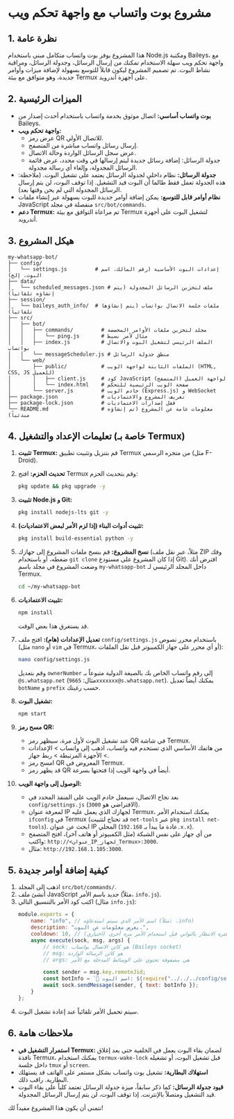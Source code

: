 # مشروع بوت واتساب مع واجهة تحكم ويب

## 1. نظرة عامة

هذا المشروع يوفر بوت واتساب متكامل مبني باستخدام Node.js ومكتبة Baileys، مع واجهة تحكم ويب سهلة الاستخدام تمكنك من إرسال الرسائل، وجدولة الرسائل، ومراقبة نشاط البوت. تم تصميم المشروع ليكون قابلاً للتوسع بسهولة لإضافة ميزات وأوامر جديدة، وهو متوافق مع بيئة Termux على أجهزة أندرويد.

## 2. الميزات الرئيسية

*   **بوت واتساب أساسي:** اتصال موثوق بخدمة واتساب باستخدام أحدث إصدار من Baileys.
*   **واجهة تحكم ويب:**
    *   عرض رمز QR للاتصال الأولي.
    *   إرسال رسائل واتساب مباشرة من المتصفح.
    *   عرض سجل الرسائل الواردة وحالة الاتصال.
    *   جدولة الرسائل: إضافة رسائل جديدة ليتم إرسالها في وقت محدد، عرض قائمة الرسائل المجدولة، وإلغاء أي رسالة مجدولة.
*   **جدولة الرسائل:** نظام داخلي لجدولة الرسائل يعتمد على تشغيل البوت. (ملاحظة: هذه الجدولة تعمل فقط طالما أن البوت قيد التشغيل. إذا توقف البوت، لن يتم إرسال الرسائل المجدولة التي لم يحن وقتها بعد).
*   **نظام أوامر قابل للتوسع:** يمكن إضافة أوامر جديدة للبوت بسهولة عبر إنشاء ملفات JavaScript منفصلة في مجلد `src/bot/commands`.
*   **دعم Termux:** تم مراعاة التوافق مع بيئة Termux لتشغيل البوت على أجهزة أندرويد.

## 3. هيكل المشروع

```
my-whatsapp-bot/
├── config/
│   └── settings.js         # إعدادات البوت الأساسية (رقم المالك، اسم البوت، إلخ)
├── data/
│   └── scheduled_messages.json # ملف لتخزين الرسائل المجدولة (يتم إنشاؤه تلقائياً)
├── session/
│   └── baileys_auth_info/  # ملفات جلسة الاتصال بواتساب (يتم إنشاؤها تلقائياً)
├── src/
│   ├── bot/
│   │   ├── commands/         # مجلد لتخزين ملفات الأوامر المخصصة
│   │   │   └── ping.js       # مثال لأمر بسيط
│   │   ├── index.js          # الملف الرئيسي لتشغيل البوت والاتصال بواتساب
│   │   └── messageScheduler.js # منطق جدولة الرسائل
│   └── web/
│       ├── public/           # الملفات الثابتة لواجهة الويب (HTML, CSS, JS للعميل)
│       │   ├── client.js     # كود JavaScript لواجهة العميل (المتصفح)
│       │   └── index.html    # صفحة الويب الرئيسية للتحكم
│       └── server.js         # خادم الويب (Express.js) و WebSocket
├── package.json              # تعريف المشروع والاعتماديات
├── package-lock.json         # قفل إصدارات الاعتماديات
└── README.md                 # معلومات عامة عن المشروع (تم إنشاؤه مبدئياً)
```

## 4. تعليمات الإعداد والتشغيل (خاصة بـ Termux)

1.  **تثبيت Termux:** قم بتنزيل وتثبيت تطبيق Termux من متجره الرسمي (مثل F-Droid).
2.  **تحديث الحزم:** افتح Termux وقم بتحديث الحزم:
    ```bash
    pkg update && pkg upgrade -y
    ```
3.  **تثبيت Node.js و Git:**
    ```bash
    pkg install nodejs-lts git -y
    ```
4.  **تثبيت أدوات البناء (إذا لزم الأمر لبعض الاعتماديات):**
    ```bash
    pkg install build-essential python -y
    ```
5.  **نسخ المشروع:** قم بنسخ ملفات المشروع إلى جهازك (مثلاً، عبر نقل ملف ZIP وفك ضغطه، أو باستخدام `git clone` إذا كان المشروع على مستودع Git).
    افترض أنك وضعت المشروع في مجلد باسم `my-whatsapp-bot` داخل المجلد الرئيسي لـ Termux.
    ```bash
    cd ~/my-whatsapp-bot
    ```
6.  **تثبيت الاعتماديات:**
    ```bash
    npm install
    ```
    قد يستغرق هذا بعض الوقت.

7.  **تعديل الإعدادات (هام):**
    افتح ملف `config/settings.js` باستخدام محرر نصوص (مثل `nano` أو `vim` في Termux، أو أي محرر على جهاز الكمبيوتر قبل نقل الملفات):
    ```bash
    nano config/settings.js
    ```
    وقم بتعديل `ownerNumber` إلى رقم واتساب الخاص بك بالصيغة الدولية متبوعاً بـ `@s.whatsapp.net` (مثال: `9665xxxxxxx@s.whatsapp.net`). يمكنك أيضاً تعديل `botName` و `prefix` حسب رغبتك.

8.  **تشغيل البوت:**
    ```bash
    npm start
    ```
9.  **مسح رمز QR:**
    *   عند تشغيل البوت لأول مرة، سيظهر رمز QR في شاشة Termux.
    *   من هاتفك الأساسي الذي تستخدم فيه واتساب، اذهب إلى واتساب > الإعدادات > الأجهزة المرتبطة > ربط جهاز.
    *   امسح رمز QR المعروض في Termux.
    *   قد يظهر رمز QR أيضاً في واجهة الويب إذا فتحتها بسرعة.

10. **الوصول إلى واجهة الويب:**
    *   بعد نجاح الاتصال، سيعمل خادم الويب على المنفذ المحدد في `config/settings.js` (الافتراضي هو `3000`).
    *   لمعرفة عنوان IP لجهازك الذي يعمل عليه Termux، يمكنك استخدام الأمر `ifconfig` في Termux (قد تحتاج لتثبيت `net-tools` عبر `pkg install net-tools`). ابحث عن عنوان IP المحلي (عادة ما يبدأ بـ `192.168.x.x`).
    *   من أي جهاز على نفس الشبكة (مثل الكمبيوتر أو هاتف آخر)، افتح المتصفح واكتب: `http://<عنوان_IP_لجهاز_Termux>:3000`.
    *   مثال: `http://192.168.1.105:3000`.

## 5. كيفية إضافة أوامر جديدة

1.  اذهب إلى المجلد `src/bot/commands/`.
2.  أنشئ ملف JavaScript جديد باسم الأمر (مثلاً، `info.js`).
3.  اكتب كود الأمر بالتنسيق التالي (مثال `info.js`):
    ```javascript
    module.exports = {
        name: "info", // اسم الأمر الذي سيتم استدعاؤه (مثلاً: .info)
        description: "يعرض معلومات عن البوت.",
        cooldown: 10, // فترة الانتظار بالثواني قبل استخدام الأمر مرة أخرى (اختياري)
        async execute(sock, msg, args) {
            // sock: هو كائن الاتصال بواتساب (Baileys socket)
            // msg: هو كائن الرسالة الواردة
            // args: هي مصفوفة تحتوي على الوسائط المدخلة مع الأمر

            const sender = msg.key.remoteJid;
            const botInfo = `🤖 اسم البوت: ${require("../../../config/settings").botName}\n👨‍💻 المطور: Manus AI`;
            await sock.sendMessage(sender, { text: botInfo });
        }
    };
    ```
4.  سيتم تحميل الأمر تلقائياً عند إعادة تشغيل البوت.

## 6. ملاحظات هامة

*   **استمرار التشغيل في Termux:** لضمان بقاء البوت يعمل في الخلفية حتى بعد إغلاق نافذة Termux، يمكنك استخدام `termux-wake-lock` قبل تشغيل البوت، أو تشغيله داخل جلسة `tmux` أو `screen`.
*   **استهلاك البطارية:** تشغيل بوت واتساب بشكل مستمر على الهاتف قد يستهلك البطارية. راقب ذلك.
*   **قيود جدولة الرسائل:** كما ذكر سابقاً، ميزة جدولة الرسائل تعتمد كلياً على بقاء البوت قيد التشغيل ومتصلاً بالإنترنت. إذا توقف البوت، لن يتم إرسال الرسائل المجدولة.

نتمنى أن يكون هذا المشروع مفيداً لك!

